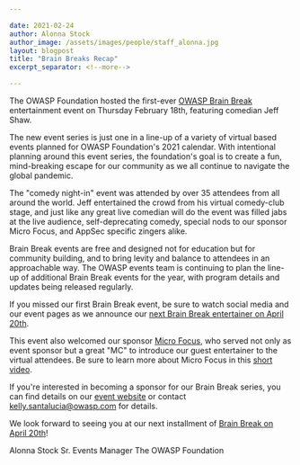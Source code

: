 ```yaml
---

date: 2021-02-24
author: Alonna Stock
author_image: /assets/images/people/staff_alonna.jpg
layout: blogpost
title: "Brain Breaks Recap"
excerpt_separator: <!--more-->

---
```


The OWASP Foundation hosted the first-ever [OWASP Brain Break](https://brainbreak.owasp.org/) entertainment event on Thursday February 18th, featuring comedian Jeff Shaw.

The new event series is just one in a line-up of a variety of virtual based events planned for OWASP Foundation's 2021 calendar. With intentional planning around this event series, the foundation's goal is to create a fun, mind-breaking escape for our community as we all continue to navigate the global pandemic.

<!--more-->

The "comedy night-in" event was attended by over 35 attendees from all around the world. Jeff entertained the crowd from his virtual comedy-club stage, and just like any great live comedian will do the event was filled jabs at the live audience, self-deprecating comedy, special nods to our sponsor Micro Focus, and AppSec specific zingers alike. 

Brain Break events are free and designed not for education but for community building, and to bring levity and balance to attendees in an approachable way. The OWASP events team is continuing to plan the line-up of additional Brain Break events for the year, with program details and updates being released regularly.

If you missed our first Brain Break event, be sure to watch social media and our event pages as we announce our [next Brain Break entertainer on April 20th](https://brainbreak.owasp.org/).

This event also welcomed our sponsor [Micro Focus](https://www.microfocus.com/en-us/portfolio/application-security), who served not only as event sponsor but a great "MC" to introduce our guest entertainer to the virtual attendees. Be sure to learn more about Micro Focus in this [short video](https://players.brightcove.net/5456344257001/HkaDA1joZ_default/index.html?videoId=6205287240001).

If you're interested in becoming a sponsor for our Brain Break series, you can find details on our [event website](https://brainbreak.owasp.org/sponsors/) or contact [kelly.santalucia@owasp.com](kelly.santalucia@owasp.com) for details. 

We look forward to seeing you at our next installment of [Brain Break on April 20th](https://brainbreak.owasp.org/)!

Alonna Stock 
Sr. Events Manager 
The OWASP Foundation
